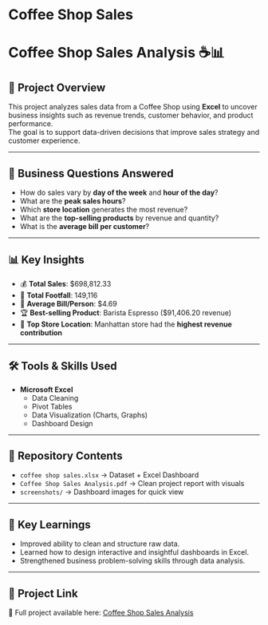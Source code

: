 # Coffee Shop Sales 
# Coffee Shop Sales Analysis ☕📊

## 📌 Project Overview  
This project analyzes sales data from a Coffee Shop using **Excel** to uncover business insights such as revenue trends, customer behavior, and product performance.  
The goal is to support data-driven decisions that improve sales strategy and customer experience.

---

## 🎯 Business Questions Answered  
- How do sales vary by **day of the week** and **hour of the day**?  
- What are the **peak sales hours**?  
- Which **store location** generates the most revenue?  
- What are the **top-selling products** by revenue and quantity?  
- What is the **average bill per customer**?  

---

## 📊 Key Insights  
- 💰 **Total Sales**: $698,812.33  
- 👥 **Total Footfall**: 149,116  
- 🧾 **Average Bill/Person**: $4.69  
- 🏆 **Best-selling Product**: Barista Espresso ($91,406.20 revenue)  
- 🏬 **Top Store Location**: Manhattan store had the **highest revenue contribution**  

---

## 🛠 Tools & Skills Used  
- **Microsoft Excel**  
  - Data Cleaning  
  - Pivot Tables  
  - Data Visualization (Charts, Graphs)  
  - Dashboard Design  

---

## 📂 Repository Contents  
- `coffee shop sales.xlsx` → Dataset + Excel Dashboard  
- `Coffee Shop Sales Analysis.pdf` → Clean project report with visuals  
- `screenshots/` → Dashboard images for quick view  

---

## 🚀 Key Learnings  
- Improved ability to clean and structure raw data.  
- Learned how to design interactive and insightful dashboards in Excel.  
- Strengthened business problem-solving skills through data analysis.  

---

## 🔗 Project Link  
📂 Full project available here: [Coffee Shop Sales Analysis](https://github.com/khushitiwari878/Coffee-Shop-sales)

